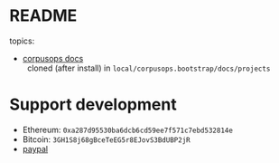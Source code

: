 # README
topics:
  - [corpusops docs](https://github.com/corpusops/corpusops.bootstrap/tree/master/docs/projects) <br/>
    cloned (after install) in ``local/corpusops.bootstrap/docs/projects``

    
# Support development
- Ethereum: ``0xa287d95530ba6dcb6cd59ee7f571c7ebd532814e``
- Bitcoin: ``3GH1S8j68gBceTeEG5r8EJovS3BdUBP2jR``
- [paypal](https://paypal.me/kiorky)
